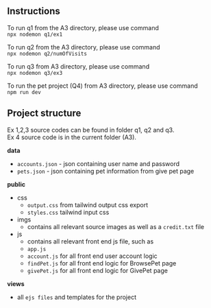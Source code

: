 ## Instructions
To run q1 from the A3 directory, please use command  
`npx nodemon q1/ex1`  

To run q2 from the A3 directory, please use command  
`npx nodemon q2/numOfVisits`  

To run q3 from A3 directory, please use command      
`npx nodemon q3/ex3`

To run the pet project (Q4) from A3 directory, please use command  
`npm run dev`

## Project structure  
Ex 1,2,3 source codes can be found in folder q1, q2 and q3.  
Ex 4 source code is in the current folder (A3).  

**data**
- `accounts.json` - json containing user name and password
- `pets.json` - json containing pet information from give pet page
  
**public**
  - css 
    - `output.css` from tailwind output css export
    - `styles.css` tailwind input css
  - imgs
    - contains all relevant source images as well as a `credit.txt` file
  - js
    - contains all relevant front end js file, such as
    - `app.js` 
    - `account.js` for all front end user account logic
    - `findPet.js` for all front end logic for BrowsePet page
    - `givePet.js` for all front end logic for GivePet page
   
**views**
  -  all `ejs files` and templates for the project
